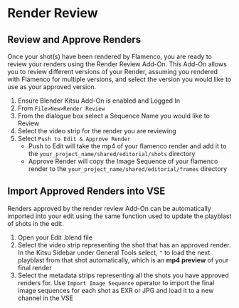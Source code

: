 # Render Review

## Review and Approve Renders
Once your shot(s) have been rendered by Flamenco, you are ready to review your renders using the Render Review Add-On. This Add-On allows you to review different versions of your Render, assuming you rendered with Flamenco for multiple versions, and select the version you would like to use as your approved version.

1. Ensure Blender Kitsu Add-On is enabled and Logged In 
2. From `File>New>Render Review`
3. From the dialogue box select a Sequence Name you would like to Review
4. Select the video strip for the render you are reviewing
5. Select `Push to Edit & Approve Render` 
	- Push to Edit will take the mp4 of your flamenco render and add it to the `your_project_name/shared/editorial/shots` directory
	- Approve Render will copy the Image Sequence of your flamenco render to the `your_project_name/shared/editorial/frames` directory

## Import Approved Renders into VSE
Renders approved by the render review Add-On can be automatically imported into your edit using the same function used to update the playblast of shots in the edit.

1. Open your Edit .blend file
2. Select the video strip representing the shot that has an approved render. In the Kitsu Sidebar under General Tools select, `^` to load the next playblast from that shot automatically, which is an **mp4 preview** of your final render
3. Select the metadata strips representing all the shots you have approved renders for. Use `Import Image Sequence` operator to import the final image sequences for each shot as EXR or JPG and load it to a new channel in the VSE
